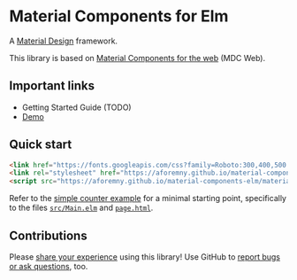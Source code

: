 # Material Components for Elm

A [Material Design](https://material.io/design) framework.

This library is based on [Material Components for the
web](https://github.com/material-components/material-components-web) (MDC Web).


## Important links

- Getting Started Guide (TODO)
- [Demo](https://aforemny.github.io/material-components-elm)


## Quick start

```html
<link href="https://fonts.googleapis.com/css?family=Roboto:300,400,500|Material+Icons" rel="stylesheet">
<link rel="stylesheet" href="https://aforemny.github.io/material-components-elm/material-components-elm.min.css">
<script src="https://aforemny.github.io/material-components-elm/material-components-elm.min.js"></script>
```

Refer to the [simple counter
example](https://github.com/aforemny/material-components-elm/blob/master/examples/simple-counter)
for a minimal starting point, specifically to the files
[`src/Main.elm`](https://github.com/aforemny/material-components-elm/blob/master/examples/simple-counter/src/Main.elm)
and
[`page.html`](https://github.com/aforemny/material-components-elm/blob/master/examples/simple-counter/page.html).


## Contributions

Please [share your
experience](https://github.com/aforemny/material-components-elm/issues) using
this library! Use GitHub to [report bugs or ask
questions](https://github.com/aforemny/material-components-elm/issues), too.
